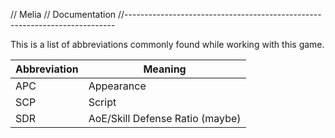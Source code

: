 // Melia
// Documentation
//---------------------------------------------------------------------------

This is a list of abbreviations commonly found while working with this game.

| Abbreviation | Meaning
| ------------ | ----------------------
| APC          | Appearance
| SCP          | Script
| SDR          | AoE/Skill Defense Ratio (maybe)
